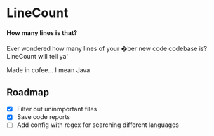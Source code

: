 # LineCount
#### How many lines is that?

Ever wondered how many lines of your �ber new code codebase is? LineCount will tell ya'

Made in cofee... I mean Java

## Roadmap
- [x] Filter out uninmportant files
- [x] Save code reports
- [ ] Add config with regex for searching different languages
